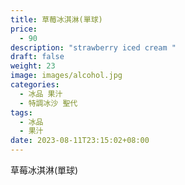 ```yaml
---
title: 草莓冰淇淋(單球)
price:
  - 90
description: "strawberry iced cream "
draft: false
weight: 23
image: images/alcohol.jpg
categories:
  - 冰品 果汁
  - 特調冰沙 聖代
tags:
  - 冰品
  - 果汁
date: 2023-08-11T23:15:02+08:00
---
```


 草莓冰淇淋(單球)
